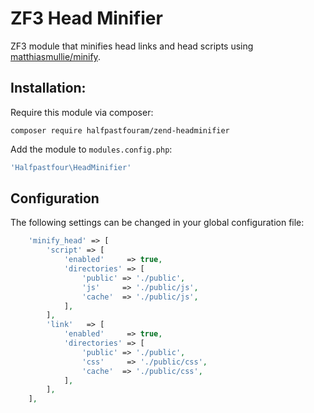 # ZF3 Head Minifier
ZF3 module that minifies head links and head scripts using [matthiasmullie/minify](https://github.com/matthiasmullie/minify).

## Installation:

Require this module via composer:

```
composer require halfpastfouram/zend-headminifier
```

Add the module to `modules.config.php`:

```php
'Halfpastfour\HeadMinifier'
```

## Configuration

The following settings can be changed in your global configuration file:

```php
    'minify_head' => [
        'script' => [
            'enabled'     => true,
            'directories' => [
                'public' => './public',
                'js'     => './public/js',
                'cache'  => './public/js',
            ],
        ],
        'link'   => [
            'enabled'     => true,
            'directories' => [
                'public' => './public',
                'css'     => './public/css',
                'cache'  => './public/css',
            ],
        ],
    ],
```